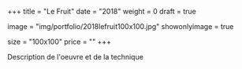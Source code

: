+++
title = "Le Fruit"
date = "2018"
weight = 0 
draft = true

image = "img/portfolio/2018lefruit100x100.jpg"
showonlyimage = true

size = "100x100"
price = ""
+++

<!--more-->

Description de l'oeuvre et de la technique


